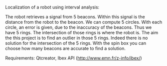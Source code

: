 Localization of a robot using interval analysis:

The robot retrieves a signal from 5 beacons. Within this signal is the distance from the robot to the beacon. We can compute 5 circles. With each circle, an error is given, due to the inaccuracy of the beacons. Thus we have 5 rings. The intersection of those rings is where the robot is.
The aim the this project is to find an outlier in those 5 rings. Indeed there is no solution for the intersection of the 5 rings.
With the spin box you can choose how many beacons are accurate to find a solution.

Requirements: Qtcreator, Ibex API (http://www.emn.fr/z-info/ibex/)
